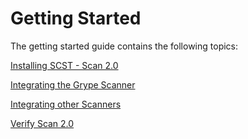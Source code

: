 # Getting Started

The getting started guide contains the following topics:

[Installing SCST - Scan 2.0](./install-app-scanning.hbs.md)

[Integrating the Grype Scanner](./integrate-app-scanning.hbs.md)

[Integrating other Scanners](./bring-your-own-scanner.hbs.md)

[Verify Scan 2.0](./verify-app-scanning-supply-chain.hbs.md)
